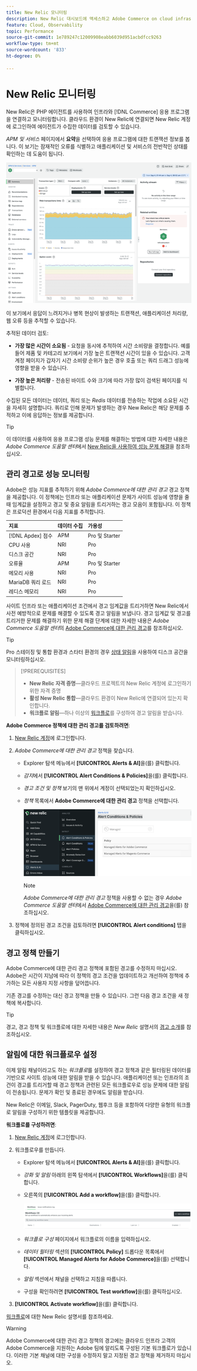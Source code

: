 ```yaml
---
title: New Relic 모니터링
description: New Relic 대시보드에 액세스하고 Adobe Commerce on cloud infrastructure 프로젝트에서 데이터를 분석하는 방법을 알아봅니다.
feature: Cloud, Observability
topic: Performance
source-git-commit: 1e789247c12009908eabb6039d951acbdfcc9263
workflow-type: tm+mt
source-wordcount: '833'
ht-degree: 0%

---
```


# New Relic 모니터링

New Relic은 PHP 에이전트를 사용하여 인프라와 [!DNL Commerce] 응용 프로그램을 연결하고 모니터링합니다. 클라우드 환경이 New Relic에 연결되면 New Relic 계정에 로그인하여 에이전트가 수집한 데이터를 검토할 수 있습니다.

_APM 및 서비스_ 페이지에서 **요약**&#x200B;을 선택하여 응용 프로그램에 대한 트랜잭션 정보를 봅니다. 이 보기는 잠재적인 오류를 식별하고 애플리케이션 및 서비스의 전반적인 상태를 확인하는 데 도움이 됩니다.

![클라우드 프로젝트 New Relic 개요 페이지](../../assets/new-relic/dashboard.png)

이 보기에서 응답이 느려지거나 병목 현상이 발생하는 트랜잭션, 애플리케이션 처리량, 웹 오류 등을 추적할 수 있습니다.

추적된 데이터 검토:

- **가장 많은 시간이 소요됨** - 요청을 동시에 추적하여 시간 소비량을 결정합니다. 예를 들어 제품 및 카테고리 보기에서 가장 높은 트랜잭션 시간이 있을 수 있습니다. 고객 계정 페이지가 갑자기 시간 소비량 순위가 높은 경우 호출 또는 쿼리 드래그 성능에 영향을 받을 수 있습니다.

- **가장 높은 처리량** - 전송된 바이트 수와 크기에 따라 가장 많이 검색된 페이지를 식별합니다.

수집된 모든 데이터는 데이터, 쿼리 또는 _Redis_ 데이터를 전송하는 작업에 소요된 시간을 자세히 설명합니다. 쿼리로 인해 문제가 발생하는 경우 New Relic은 해당 문제를 추적하고 이에 응답하는 정보를 제공합니다.

>[!TIP]
>
>이 데이터를 사용하여 응용 프로그램 성능 문제를 해결하는 방법에 대한 자세한 내용은 _Adobe Commerce 도움말 센터_&#x200B;에서 [New Relic을 사용하여 성능 문제 해결](https://experienceleague.adobe.com/docs/commerce-knowledge-base/kb/troubleshooting/miscellaneous/troubleshoot-performance-using-new-relic-on-magento-commerce.html?lang=ko)을 참조하십시오.

## 관리 경고로 성능 모니터링

Adobe은 성능 지표를 추적하기 위해 _Adobe Commerce에 대한 관리 경고_ 경고 정책을 제공합니다. 이 정책에는 인프라 또는 애플리케이션 문제가 사이트 성능에 영향을 줄 때 임계값을 설정하고 경고 및 중요 알림을 트리거하는 경고 모음이 포함됩니다. 이 정책은 프로덕션 환경에서 다음 지표를 추적합니다.

| 지표 | 데이터 수집 | 가용성 |
|:-------------------|:----------------|:----------------|
| [!DNL Apdex] 점수 | APM | Pro 및 Starter |
| CPU 사용 | NRI | Pro |
| 디스크 공간 | NRI | Pro |
| 오류율 | APM | Pro 및 Starter |
| 메모리 사용 | NRI | Pro |
| MariaDB 쿼리 로드 | NRI | Pro |
| 레디스 메모리 | NRI | Pro |

사이트 인프라 또는 애플리케이션 조건에서 경고 임계값을 트리거하면 New Relic에서 사전 예방적으로 문제를 해결할 수 있도록 경고 알림을 보냅니다. 경고 임계값 및 경고를 트리거한 문제를 해결하기 위한 문제 해결 단계에 대한 자세한 내용은 _Adobe Commerce 도움말 센터_&#x200B;의 [Adobe Commerce에 대한 관리 경고](https://experienceleague.adobe.com/docs/commerce-knowledge-base/kb/support-tools/managed-alerts/managed-alerts-for-magento-commerce.html?lang=ko)를 참조하십시오.

>[!TIP]
>
>Pro 스테이징 및 통합 환경과 스타터 환경의 경우 [상태 알림](../integrations/health-notifications.md)을 사용하여 디스크 공간을 모니터링하십시오.

>[!PREREQUISITES]
>
>- **New Relic 자격 증명**—클라우드 프로젝트의 New Relic 계정에 로그인하기 위한 자격 증명
>- **활성 New Relic 통합**—클라우드 환경이 New Relic에 연결되어 있는지 확인합니다.
>- **워크플로 알림**—하나 이상의 [워크플로](#set-up-a-workflow-for-notifications)를 구성하여 경고 알림을 받습니다.

**Adobe Commerce 정책에 대한 관리 경고를 검토하려면**:

1. [New Relic 계정](https://login.newrelic.com/login)에 로그인합니다.

1. _Adobe Commerce에 대한 관리 경고_ 정책을 찾습니다.

   - Explorer 탐색 메뉴에서 **[!UICONTROL Alerts & AI]**&#x200B;을(를) 클릭합니다.

   - _감지_&#x200B;에서 **[!UICONTROL Alert Conditions & Policies]**&#x200B;을(를) 클릭합니다.

   - _경고 조건 및 정책_ 보기의 맨 위에서 계정이 선택되었는지 확인하십시오.

   - _정책_ 목록에서 **Adobe Commerce에 대한 관리 경고** 정책을 선택합니다.

     ![생성된 경고 정책](../../assets/new-relic/managed-alerts-policy.png)

     >[!NOTE]
     >
     >_Adobe Commerce에 대한 관리 경고_ 정책을 사용할 수 없는 경우 _Adobe Commerce 도움말 센터_&#x200B;에서 [Adobe Commerce에 대한 관리 경고](https://experienceleague.adobe.com/docs/commerce-knowledge-base/kb/support-tools/managed-alerts/managed-alerts-for-magento-commerce.html?lang=ko)을(를) 참조하십시오.

1. 정책에 정의된 경고 조건을 검토하려면 **[!UICONTROL Alert conditions]** 탭을 클릭하십시오.

## 경고 정책 만들기

Adobe Commerce에 대한 관리 경고 정책에 포함된 경고를 수정하지 마십시오. Adobe은 시간이 지남에 따라 이 정책의 경고 조건을 업데이트하고 개선하여 정책에 추가하는 모든 사용자 지정 사항을 덮어씁니다.

기존 경고를 수정하는 대신 경고 정책을 만들 수 있습니다. 그런 다음 경고 조건을 새 정책에 복사합니다.

>[!TIP]
>
>경고, 경고 정책 및 워크플로에 대한 자세한 내용은 _New Relic_ 설명서의 [경고 소개](https://docs.newrelic.com/docs/alerts/overview/)를 참조하십시오.

## 알림에 대한 워크플로우 설정

이제 알림 채널이라고도 하는 _워크플로_&#x200B;를 설정하여 경고 정책과 같은 필터링된 데이터를 기반으로 사이트 성능에 대한 알림을 받을 수 있습니다. 애플리케이션 또는 인프라의 조건이 경고를 트리거할 때 경고 정책과 관련된 모든 워크플로우로 성능 문제에 대한 알림이 전송됩니다. 문제가 확인 및 종료된 경우에도 알림을 받습니다.

New Relic은 이메일, Slack, PagerDuty, 웹후크 등을 포함하여 다양한 유형의 워크플로 알림을 구성하기 위한 템플릿을 제공합니다.

**워크플로를 구성하려면**:

1. [New Relic 계정](https://login.newrelic.com/login)에 로그인합니다.

1. 워크플로우를 만듭니다.

   - Explorer 탐색 메뉴에서 **[!UICONTROL Alerts & AI]**&#x200B;을(를) 클릭합니다.

   - _강화 및 알림_ 아래의 왼쪽 탐색에서 **[!UICONTROL Workflows]**&#x200B;을(를) 클릭합니다.

   - 오른쪽의 **[!UICONTROL Add a workflow]**&#x200B;을(를) 클릭합니다.

     ![New Relic에서 워크플로 추가](../../assets/new-relic/add-a-workflow.png)

   - _워크플로 구성_ 페이지에서 워크플로의 이름을 입력하십시오.

   - _데이터 필터링_ 섹션의 **[!UICONTROL Policy]** 드롭다운 목록에서 **[!UICONTROL Managed Alerts for Adobe Commerce]**&#x200B;을(를) 선택합니다.

   - _알림_ 섹션에서 채널을 선택하고 지침을 따릅니다.

   - 구성을 확인하려면 **[!UICONTROL Test workflow]**&#x200B;을(를) 클릭하십시오.

1. **[!UICONTROL Activate workflow]**&#x200B;을(를) 클릭합니다.

[워크플로](https://docs.newrelic.com/docs/alerts-applied-intelligence/applied-intelligence/incident-workflows/incident-workflows/)에 대한 New Relic 설명서를 참조하세요.

>[!WARNING]
>
>Adobe Commerce에 대한 관리 경고 정책의 경고에는 클라우드 인프라 고객의 Adobe Commerce을 지원하는 Adobe 팀에 알리도록 구성된 기본 워크플로가 있습니다. 이러한 기본 채널에 대한 구성을 수정하지 말고 지정된 경고 정책을 제거하지 마십시오.
